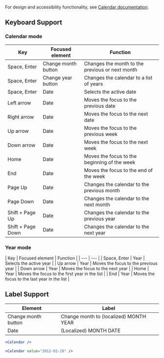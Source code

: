 For design and accessibility functionality, see [Calendar documentation](https://www.notion.so/Calendar-b4b783521f094410a25241ff5075d109).

## Keyboard Support

### Calendar mode

| Key | Focused element | Function |
| --- | --- | --- |
| Space, Enter | Change month button | Changes the month to the previous or next month |
| Space, Enter | Change year button | Changes the calendar to a list of years |
| Space, Enter | Date | Selects the active date |
| Left arrow | Date | Moves the focus to the previous date |
| Right arrow | Date | Moves the focus to the next date |
| Up arrow | Date | Moves the focus to the previous week |
| Down arrow | Date | Moves the focus to the next week |
| Home | Date | Moves the focus to the beginning of the week |
| End | Date | Moves the focus to the end of the week |
| Page Up | Date | Changes the calendar to the previous month |
| Page Down | Date | Changes the calendar to the next month |
| Shift + Page Up | Date | Changes the calendar to the previous year |
| Shift + Page Down | Date | Changes the calendar to the next year |

### Year mode

| Key | Focused element | Function |
| --- | --- |
| Space, Enter | Year | Selects the active year |
| Up arrow | Year | Moves the focus to the previous year |
| Down arrow | Year | Moves the focus to the next year |
| Home | Year | Moves the focus to the first year in the list |
| End | Year | Moves the focus to the last year in the list |

## Label Support

| Element | Label |
| --- | --- |
| Change month button | Change month to (localized) MONTH YEAR |
| Date | (Localized) MONTH DATE |


```jsx
<Calendar />
```

```jsx
<Calendar value="2012-02-28" />
```
